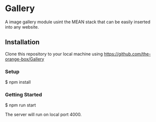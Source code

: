 # Gallery

A image gallery module usint the MEAN stack that can be easily inserted into any website.

## Installation

Clone this repository to your local machine using https://github.com/the-orange-box/Gallery

### Setup

$ npm install

### Getting Started

$ npm run start

The server will run on local port 4000.
